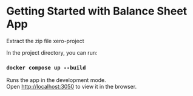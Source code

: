 # Getting Started with Balance Sheet App

Extract the zip file xero-project

In the project directory, you can run:

### `docker compose up --build`

Runs the app in the development mode.\
Open [http://localhost:3050](http://localhost:3050) to view it in the browser.
